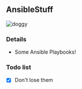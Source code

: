 ## AnsibleStuff
<img src="https://image.ibb.co/bEF0B7/doggy.gif" alt="doggy" border="0">

### Details
- Some Ansible Playbooks!

### Todo list
- [x] Don't lose them


